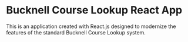 # Bucknell Course Lookup React App

This is an application created with React.js designed to modernize the
features of the standard Bucknell Course Lookup system.
